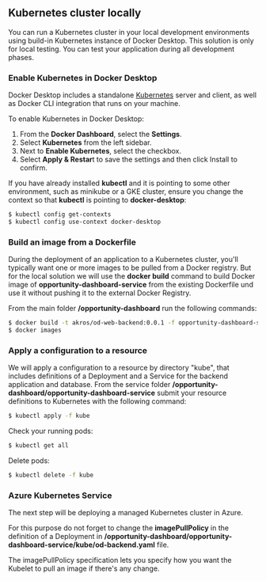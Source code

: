 ## Kubernetes cluster locally
 You can run a Kubernetes cluster in your local development environments using build-in Kubernetes instance of Docker Desktop.
 This solution is only for local testing. You can test your application during all development phases.

### Enable Kubernetes in Docker Desktop
Docker Desktop includes a standalone [Kubernetes](https://docs.docker.com/desktop/kubernetes/) server and client, as well as Docker CLI integration that runs on your machine.

To enable Kubernetes in Docker Desktop:
1. From the **Docker Dashboard**, select the **Settings**.
2. Select **Kubernetes** from the left sidebar.
3. Next to **Enable Kubernetes**, select the checkbox.
4. Select **Apply & Restar**t to save the settings and then click Install to confirm.

If you have already installed **kubectl** and it is pointing to some other environment, such as minikube or a GKE cluster, ensure you change the context so that **kubectl** is pointing to **docker-desktop**:

```sh
$ kubectl config get-contexts
$ kubectl config use-context docker-desktop
```

### Build an image from a Dockerfile
During the deployment of an application to a Kubernetes cluster, you'll typically want one or more images to be pulled from a Docker registry. 
But for the local solution we will use the **docker build** command to build Docker image of **opportunity-dashboard-service** from the existing Dockerfile und use it without pushing it to the external Docker Registry.

From the main folder **/opportunity-dashboard** run the following commands:

```sh
$ docker build -t akros/od-web-backend:0.0.1 -f opportunity-dashboard-service/Dockerfile .
$ docker images
```
### Apply a configuration to a resource
We will apply a configuration to a resource by directory "kube", that includes definitions of a Deployment and a Service for the backend application and database.
From the service folder **/opportunity-dashboard/opportunity-dashboard-service** submit your resource definitions to Kubernetes with the following command:
```sh
$ kubectl apply -f kube
```

Check your running pods:
```sh
$ kubectl get all
```

Delete pods:
```sh
$ kubectl delete -f kube
```

### Azure Kubernetes Service
The next step will be deploying a managed Kubernetes cluster in Azure.

For this purpose do not forget to change the **imagePullPolicy** in the definition of a Deployment in  **/opportunity-dashboard/opportunity-dashboard-service/kube/od-backend.yaml** file.

The imagePullPolicy specification lets you specify how you want the Kubelet to pull an image if there's any change.

